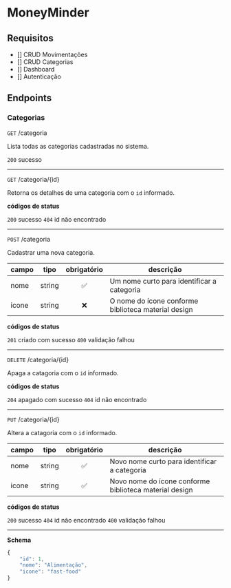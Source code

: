 # MoneyMinder

## Requisitos
- [] CRUD Movimentações
- [] CRUD Categorias
- [] Dashboard
- [] Autenticação

## Endpoints

### Categorias

`GET` /categoria

Lista todas as categorias cadastradas no sistema.

`200` sucesso

---

`GET` /categoria/{id}

Retorna os detalhes de uma categoria com o `id` informado.

**códigos de status**

`200` sucesso
`404` id não encontrado

---
`POST` /categoria

Cadastrar uma nova categoria.

| campo | tipo | obrigatório | descrição
|-------|------|:-------------:|-----------
|nome|string|✅|Um nome curto para identificar a categoria
|icone|string|❌|O nome do ícone conforme biblioteca material design



**códigos de status**

`201` criado com sucesso
`400` validação falhou

---

`DELETE` /categoria/{id} 

Apaga a catagoria com o `id` informado.

**códigos de status**

`204` apagado com sucesso
`404` id não encontrado

---

`PUT` /categoria/{id} 

Altera a catagoria com o `id` informado.

| campo | tipo | obrigatório | descrição
|-------|------|:-------------:|-----------
|nome|string|✅|Novo nome curto para identificar a categoria
|icone|string|✅|Novo nome do ícone conforme biblioteca material design

**códigos de status**

`200` sucesso
`404` id não encontrado
`400` validação falhou

---

**Schema**

```js
{
    "id": 1,
    "nome": "Alimentação",
    "icone": "fast-food"
}

```